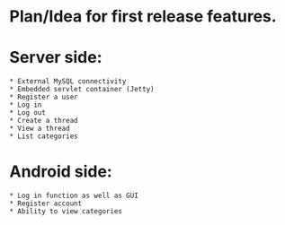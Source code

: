 # Plan/Idea for first release features.

# Server side: 
    * External MySQL connectivity
    * Embedded servlet container (Jetty)
    * Register a user
    * Log in
    * Log out
    * Create a thread
    * View a thread
    * List categories

    
# Android side:  
    * Log in function as well as GUI
    * Register account
    * Ability to view categories
 
